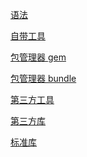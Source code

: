 
<p id="ur5U3c3uc22oeGyy8W5MxQ">

[语法](./%E8%AF%AD%E6%B3%95/index.md)

</p>

<p id="2wjf9H9CJidBztBo4ABBjc">

[自带工具](./%E8%87%AA%E5%B8%A6%E5%B7%A5%E5%85%B7/index.md)

</p>

<p id="ayrkcyWSRtRj7n4c6PMjAu">

[包管理器 gem](./%E5%8C%85%E7%AE%A1%E7%90%86%E5%99%A8%20gem/index.md)

</p>

<p id="88GMNp8UYNsU6UHpuRx22A">

[包管理器 bundle](./%E5%8C%85%E7%AE%A1%E7%90%86%E5%99%A8%20bundle/index.md)

</p>

<p id="tcc3et6TtdPECEA3oWRfH1">

[第三方工具](./%E7%AC%AC%E4%B8%89%E6%96%B9%E5%B7%A5%E5%85%B7/index.md)

</p>

<p id="mRpVAUsgcj1QAMeLnE42zL">

[第三方库](./%E7%AC%AC%E4%B8%89%E6%96%B9%E5%BA%93/index.md)

</p>

<p id="xfbZWqmzgUo3oPyt6R3gyW">

[标准库](./%E6%A0%87%E5%87%86%E5%BA%93/index.md)

</p>
